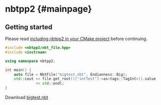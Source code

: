 nbtpp2 {#mainpage}
======

## Getting started
Please read [including nbtpp2 in your CMake project](doc/setup_cmake.md) before continuing.

```cpp
#include <nbtpp2/nbt_file.hpp>
#include <iostream>

using namespace nbtpp2;

int main() {
    auto file = NbtFile("bigtest.nbt", Endianness::Big);
    std::cout << file.get_root()["intTest"]->as<tags::TagInt>().value
              << std::endl;
}
```
Download [bigtest.nbt](https://gitlab.com/rutgerbrf/libnbtpp2/raw/master/assets/bigtest.nbt)